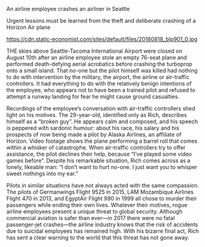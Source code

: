 An airline employee crashes an airliner in Seattle

Urgent lessons must be learned from the theft and deliberate crashing of a Horizon Air plane

https://cdn.static-economist.com/sites/default/files/20180818_blp901_0.jpg

THE skies above Seattle-Tacoma International Airport were closed on August 10th after an airline employee stole an empty 76-seat plane and performed death-defying aerial acrobatics before crashing the turboprop onto a small island. That no-one but the pilot himself was killed had nothing to do with intervention by the military, the airport, the airline or air-traffic controllers. It had everything to do with the relatively benign intentions of the employee, who appears not to have been a trained pilot and refused to attempt a runway landing for fear he might cause ground casualties.

Recordings of the employee’s conversation with air-traffic controllers shed light on his motives. The 29-year-old, identified only as Rich, describes himself as a “broken guy”. He appears calm and composed, and his speech is peppered with sardonic humour: about his race, his salary and his prospects of now being made a pilot by Alaska Airlines, an affiliate of Horizon. Video footage shows the plane performing a barrel roll that comes within a whisker of catastrophe. When air-traffic controllers try to offer assistance, the pilot declines their help, because “I’ve played some video games before”. Despite his remarkable situation, Rich comes across as a lonely, likeable man: “I don’t want to hurt no-one. I just want you to whisper sweet nothings into my ear.”

Pilots in similar situations have not always acted with the same compassion. The pilots of Germanwings Flight 9525 in 2015, LAM Mozambique Airlines Flight 470 in 2013, and EgyptAir Flight 990 in 1999 all chose to murder their passengers while ending their own lives. Whatever their motives, rogue airline employees present a unique threat to global security. Although commercial aviation is safer than ever—in 2017 there were no fatal passenger-jet crashes—the airline industry knows that the risk of accidents due to suicidal employees has remained high. With his bizarre final act, Rich has sent a clear warning to the world that this threat has not gone away.